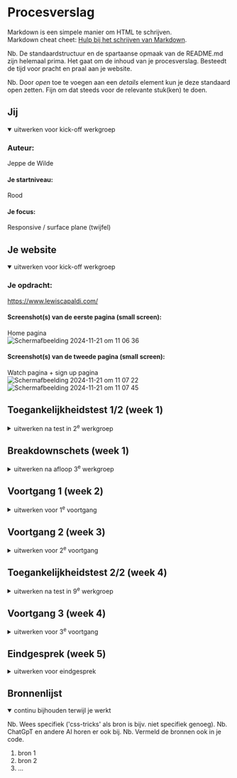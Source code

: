 # Procesverslag
Markdown is een simpele manier om HTML te schrijven.  
Markdown cheat cheet: [Hulp bij het schrijven van Markdown](https://github.com/adam-p/markdown-here/wiki/Markdown-Cheatsheet).

Nb. De standaardstructuur en de spartaanse opmaak van de README.md zijn helemaal prima. Het gaat om de inhoud van je procesverslag. Besteedt de tijd voor pracht en praal aan je website.

Nb. Door *open* toe te voegen aan een *details* element kun je deze standaard open zetten. Fijn om dat steeds voor de relevante stuk(ken) te doen.





## Jij

<details open>
  <summary>uitwerken voor kick-off werkgroep</summary>

  ### Auteur:
  Jeppe de Wilde

  #### Je startniveau:
  Rood

  #### Je focus:
  Responsive / surface plane (twijfel)
 
</details>





## Je website

<details open>
  <summary>uitwerken voor kick-off werkgroep</summary>

  ### Je opdracht:
  https://www.lewiscapaldi.com/

  #### Screenshot(s) van de eerste pagina (small screen): 
  Home pagina  
  <img width="367" alt="Scherm­afbeelding 2024-11-21 om 11 06 36" src="https://github.com/user-attachments/assets/00d2eabc-77a5-42b7-b31b-eb86590a6d22">


  #### Screenshot(s) van de tweede pagina (small screen):
  Watch pagina + sign up pagina  
  <img width="367" alt="Scherm­afbeelding 2024-11-21 om 11 07 22" src="https://github.com/user-attachments/assets/572fb615-9485-476a-bc47-f94c8d2927c8">
  <img width="367" alt="Scherm­afbeelding 2024-11-21 om 11 07 45" src="https://github.com/user-attachments/assets/65d70883-3d51-4b52-9cb6-9607350a6f4f">


 
</details>



## Toegankelijkheidstest 1/2 (week 1)

<details>
  <summary>uitwerken na test in 2<sup>e</sup> werkgroep</summary>

  ### Bevindingen
  Lijst met je bevindingen die in de test naar voren kwamen:

</details>



## Breakdownschets (week 1)

<details>
  <summary>uitwerken na afloop 3<sup>e</sup> werkgroep</summary>

  ### de hele pagina: 
  <img src="readme-images/dummy-plaatje.jpg" width="375px" alt="breakdown van de hele pagina">

  ### dynamisch deel (bijv menu): 
  <img src="readme-images/dummy-plaatje.jpg" width="375px" alt="breakdown van een dynamisch deel">

  ### wellicht nog een dynamisch deel (bijv filter): 
  <img src="readme-images/dummy-plaatje.jpg" width="375px" alt="breakdown van nog een dynamisch deel">

</details>





## Voortgang 1 (week 2)

<details>
  <summary>uitwerken voor 1<sup>e</sup> voortgang</summary>

  ### Stand van zaken
  eigenlijk gaat het over het algemeen best goed. k begrijp alle oefeningen en kom hier goed doorheen.
  we zijn natuurlijk nog niet echt begonnen met de website, op de eerste html na, dus over die voortgang valt nog niet heel veel te zeggen.


  ### Agenda voor meeting
  samen met je groepje opstellen

  | Sabrina        | Rafi               | Jeppe        | student 4        |
  | ---            | ---                | ---          | ---              |
  | Qs eigen code  | copyright/bronnen? | achtergronden| -                |
  | en dat ook nog | dit als er tijd is | nog een punt | -                |
  | ...            | ...                | ...          | ...              |


  ### Verslag van meeting
  hier na afloop snel de uitkomsten van de meeting vastleggen.

  - taal bovenin html veranderen
  - title veranderen
  - elke a in de nav een li eromheen
  - tip over de achtergrond: dowloaden vanuit inspector en in de html of css zetten (kan beide)

</details>





## Voortgang 2 (week 3)

<details>
  <summary>uitwerken voor 2<sup>e</sup> voortgang</summary>

  ### Stand van zaken
  hier dit ging goed & dit was lastig (neem ook screenshots op van delen van je website en code)


  ### Agenda voor meeting
  samen met je groepje opstellen

  | student 1      | student 2          | student 3    | student 4        |
  | ---            | ---                | ---          | ---              |
  | dit bespreken  | en dit             | en ik dit    | en dan ik dat    |
  | en dat ook nog | dit als er tijd is | nog een punt | dit wil ik zeker |
  | ...            | ...                | ...          | ...              |


  ### Verslag van meeting
  hier na afloop snel de uitkomsten van de meeting vastleggen

  - punt 1
  - punt 2
  - nog een punt
- ...

</details>





## Toegankelijkheidstest 2/2 (week 4)

<details>
  <summary>uitwerken na test in 9<sup>e</sup> werkgroep</summary>

  ### Bevindingen
  Lijst met je bevindingen die in de test naar voren kwamen (geef ook aan wat er verbeterd is):

</details>





## Voortgang 3 (week 4)

<details>
  <summary>uitwerken voor 3<sup>e</sup> voortgang</summary>

  ### Stand van zaken
  hier dit ging goed & dit was lastig (neem ook screenshots op van delen van je website en code)


  ### Agenda voor meeting
  samen met je groepje opstellen

  | student 1      | student 2          | student 3    | student 4        |
  | ---            | ---                | ---          | ---              |
  | dit bespreken  | en dit             | en ik dit    | en dan ik dat    |
  | en dat ook nog | dit als er tijd is | nog een punt | dit wil ik zeker |
  | ...            | ...                | ...          | ...              |


  ### Verslag van meeting
  hier na afloop snel de uitkomsten van de meeting vastleggen

  - punt 1
  - punt 2
  - nog een punt
  - ...

</details>





## Eindgesprek (week 5)

<details>
  <summary>uitwerken voor eindgesprek</summary>

  ### Je uitkomst - karakteristiek screenshots:
  <img src="readme-images/dummy-plaatje.jpg" width="375px" alt="uitomst opdracht 1">


  ### Dit ging goed/Heb ik geleerd: 
  Korte omschrijving met plaatjes

  <img src="readme-images/dummy-plaatje.jpg" width="375px" alt="top">


  ### Dit was lastig/Is niet gelukt:
  Korte omschrijving met plaatjes

  <img src="readme-images/dummy-plaatje.jpg" width="375px" alt="bummer">
</details>





## Bronnenlijst

<details open>
  <summary>continu bijhouden terwijl je werkt</summary>

  Nb. Wees specifiek ('css-tricks' als bron is bijv. niet specifiek genoeg). 
  Nb. ChatGpT en andere AI horen er ook bij.
  Nb. Vermeld de bronnen ook in je code.

  1. bron 1
  2. bron 2
  3. ...

</details>
